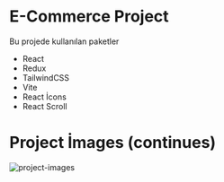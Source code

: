 # E-Commerce Project 

  Bu projede kullanılan paketler
   - React
   - Redux
   - TailwindCSS
   - Vite
   - React İcons
   - React Scroll 
   
   # Project İmages (continues) 

   <img src="project-images.png" alt="project-images">
   
   
   

